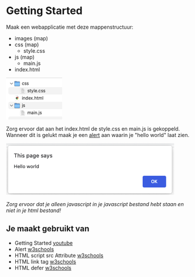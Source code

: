 # Getting Started

Maak een webapplicatie met deze mappenstructuur:

- images (map)
- css (map)
	- style.css
- js (map)
	- main.js
- index.html

![folders](images/gettingStarted-folders.png)

Zorg ervoor dat aan het index.html de style.css en main.js is gekoppeld. Wanneer dit is gelukt maak je een [alert](https://www.w3schools.com/jsref/met_win_alert.asp) aan waarin je "hello world" laat zien. 

![ui](images/gettingStarted-ui.png)

*Zorg ervoor dat je alleen javascript in je javascript bestand hebt staan en niet in je html bestand!*

## Je maakt gebruikt van
- Getting Started [youtube](https://www.youtube.com/watch?v=9B_JTznnV04)
- Alert [w3schools](https://www.w3schools.com/jsref/met_win_alert.asp)
- HTML script src Attribute [w3schools](https://www.w3schools.com/tags/att_script_src.asp)
- HTML link tag [w3schools](https://www.w3schools.com/tags/tag_link.asp)
- HTML defer [w3schools](https://www.w3schools.com/tags/att_script_defer.asp)
